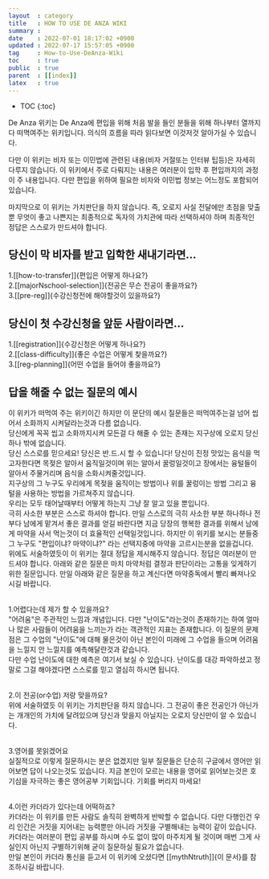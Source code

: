 ```yaml
---
layout  : category
title   : HOW TO USE DE ANZA WIKI
summary :
date    : 2022-07-01 18:17:02 +0900
updated : 2022-07-17 15:57:05 +0900
tag     : How-to-Use-DeAnza-Wiki
toc     : true
public  : true
parent  : [[index]]
latex   : true
---
```

* TOC
{:toc}

De Anza 위키는 De Anza에 편입을 위해 처음 발을 들인 분들을 위해 하나부터 열까지 다 떠멱여주는 위키입니다. 의식의 흐름을 따라 읽다보면 이것저것 알아가실 수 있습니다.

다만 이 위키는 비자 또는 이민법에 관련된 내용(비자 거절또는 인터뷰 팁등)은 자세히 다루지 않습니다.
이 위키에서 주로 다뤄지는 내용은 여러분이 입학 후 편입까지의 과정이 주 내용입니다. 다만 편입을 위하여 필요한 비자와 이민법 정보는 어느정도 포함되어 있습니다.

마지막으로 이 위키는 가치판단을 하지 않습니다. 즉, 오로지 사실 전달에만 초점을 맞출 뿐 무엇이 좋고 나쁜지는 최종적으로 독자의 가치관에 따라 선택하셔야 하며 최종적인 정답은 스스로가 만드셔야 합니다.


## 당신이 막 비자를 받고 입학한 새내기라면...

1.[[how-to-transfer]]{편입은 어떻게 하나요?}  
2.[[majorNschool-selection]]{전공은 무슨 전공이 좋을까요?}  
3.[[pre-reg]]{수강신청전에 해야할것이 있을까요?}

## 당신이 첫 수강신청을 앞둔 사람이라면...

1.[[registration]]{수강신청은 어떻게 하나요?}  
2.[[class-difficulty]]{좋은 수업은 어떻게 찾을까요?}  
3.[[reg-planning]]{어떤 수업을 들어야 좋을까요?}  

## 답을 해줄 수 없는 질문의 예시
이 위키가 떠먹여 주는 위키이긴 하지만 이 문단의 예시 질문들은 떠먹여주는걸 넘어 씹어서 소화까지 시켜달라는것과 다름 없습니다.  
당신에게 꼭꼭 씹고 소화까지시켜 모든걸 다 해줄 수 있는 존재는 지구상에 오로지 당신 하나 밖에 없습니다.  
당신 스스로를 믿으세요! 당신은 반.드.시 할 수 있습니다! 당신이 진정 맛있는 음식을 먹고자한다면 목젖은 알아서 움직일것이며 위는 알아서 꿀렁일것이고 장에서는 융털들이 알아서 주물거리며 음식을 소화시켜줄것입니다.  
지구상의 그 누구도 우리에게 목젖을 움직이는 방법이나 위를 꿀렁이는 방법 그리고 융털을 사용하는 방법을 가르쳐주지 않습니다.  
우리는 모두 태어날때부터 어떻게 하는지 그냥 잘 알고 있을 뿐입니다.
<br/>
극히 사소한 부분은 스스로 하셔야 합니다. 만일 스스로의 극히 사소한 부분 하나하나 전부다 남에게 맡겨서 좋은 결과를 얻길 바란다면 지금 당장의 행복한 결과를 위해서 남에게 마약을 사서 먹는것이 더 효율적인 선택일것입니다. 하지만 이 위키를 보시는 분들중 그 누구도 "편입이냐? 마약이냐?" 라는 선택지중에 마약을 고르시는분을 없을겁니다.
위에도 서술하였듯이 이 위키는 절대 정답을 제시해주지 않습니다. 정답은 여러분이 만드셔야 합니다. 아래와 같은 질문은 마치 마약처럼 결정과 판단이라는 고통을 잊게하기 위한 질문입니다. 만일 아래와 같은 질문을 하고 계신다면 마약중독에서 빨리 빠져나오시길 바랍니다.  
<br/>

1.어렵다는데 제가 할 수 있을까요?  
"어려움"은 주관적인 느낌과 개념입니다. 다만 "난이도"라는것이 존재하기는 하여 얼마나 많은 사람들이 어려움을 느끼는가 라는 객관적인 지표는 존재합니다. 이 질문의 문제점은 그 수업의 "난이도"에 대해 물은것이 아닌 본인이 미래에 그 수업을 들으며 어려움을 느낄지 안 느낄지를 예측해달란것과 같습니다.  
다만 수업 난이도에 대한 예측은 여기서 보실 수 있습니다. 난이도를 대강 파악하셨고 정말로 그걸 해야겠다면 스스로를 믿고 열심히 하시면 됩니다.  
<br/>

2.이 전공(or수업) 저랑 맞을까요?  
위에 서술하였듯 이 위키는 가치판단을 하지 않습니다. 그 전공이 좋은 전공인가 아닌가는 개개인의 가치에 달려있으며 당신과 맞을지 아닐지는 오로지 당신만이 알 수 있습니다.  
<br/>

3.영어를 못읽겠어요  
실질적으로 이렇게 질문하시는 분은 없겠지만 일부 질문들은 단순히 구글에서 영어만 읽어보면 답이 나오는것도 있습니다. 지금 본인이 모르는 내용을 영어로 읽어보는것은 호기심을 자극하는 좋은 영어공부 기회입니다. 기회를 버리지 마세요!  
<br/>

4.이런 카더라가 있다는데 어떡하죠?  
카더라는 이 위키를 만든 사람도 솔직히 완벽하게 반박할 수 없습니다. 다만 다행인건 우리 인간은 거짓을 지어내는 능력뿐만 아니라 거짓을 구별해내는 능력이 같이 있습니다.  
카더라는 여러분이 편입 공부를 하시며 수도 없이 많이 마주치게 될 것이며 매번 그게 사실인지 아닌지 구별하기위해 굳이 질문하실 필요가 없습니다.  
만일 본인이 카더라 통신을 듣고서 이 위키에 오셨다면 [[mythNtruth]]{이 문서}를 참조하시길 바랍니다.

